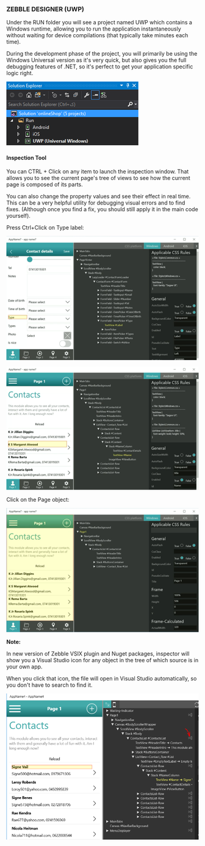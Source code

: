 [solution]: https://raw.githubusercontent.com/Geeksltd/Zebble.Docs/master/assets/introduction/zebble-designer-uwp/solution.png "Zebble-Intro"
[incpection]: https://raw.githubusercontent.com/Geeksltd/Zebble.Docs/master/assets/introduction/zebble-designer-uwp/incpection.png "Zebble-Intro"
[incpection1]: https://raw.githubusercontent.com/Geeksltd/Zebble.Docs/master/assets/introduction/zebble-designer-uwp/incpection1.png "Zebble-Intro"
[incpection2]: https://raw.githubusercontent.com/Geeksltd/Zebble.Docs/master/assets/introduction/zebble-designer-uwp/incpection2.png "Zebble-Intro"
[incpection3]: https://raw.githubusercontent.com/Geeksltd/Zebble.Docs/master/assets/introduction/zebble-designer-uwp/incpection3.png "Zebble-Intro"


### ZEBBLE DESIGNER (UWP)

Under the RUN folder you will see a project named UWP which contains a Windows runtime, allowing you to run the application instantaneously without waiting for device compilations (that typically take minutes each time).



During the development phase of the project, you will primarily be using the Windows Universal version as it's very quick, but also gives you the full debugging features of .NET, so it's perfect to get your application specific logic right.

 
![solution]
  

#### Inspection Tool
You can CTRL + Click on any item to launch the inspection window. That allows you to see the current page's tree of views to see how the current page is composed of its parts.

You can also change the property values and see their effect in real time. This can be a very helpful utility for debugging visual errors and to find fixes. (Although once you find a fix, you should still apply it in the main code yourself).

Press Ctrl+Click on Type label:


![incpection]

![incpection1]


Click on the Page object:


![incpection2]
 

**Note:**

In new version of Zebble VSIX plugin and Nuget packages, inspector will show you a Visual Studio icon for any object in the tree of which source is in your own app.

When you click that icon, the file will open in Visual Studio automatically, so you don't have to search to find it.

![incpection3]